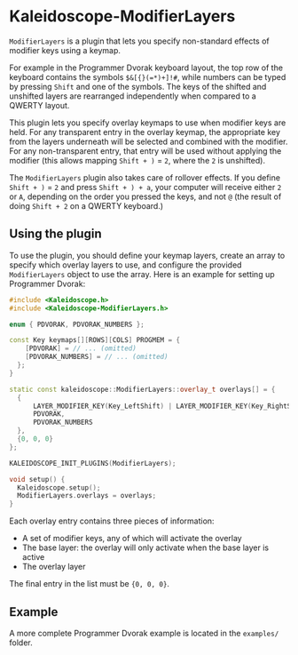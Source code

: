 # Kaleidoscope-ModifierLayers

`ModifierLayers` is a plugin that lets you specify non-standard effects of
modifier keys using a keymap.

For example in the Programmer Dvorak keyboard layout, the top row of the
keyboard contains the symbols `$&[{}(=*)+]!#`, while numbers can be typed by
pressing `Shift` and one of the symbols. The keys of the shifted and unshifted
layers are rearranged independently when compared to a QWERTY layout.

This plugin lets you specify overlay keymaps to use when modifier keys are held.
For any transparent entry in the overlay keymap, the appropriate key from the
layers underneath will be selected and combined with the modifier. For any
non-transparent entry, that entry will be used without applying the modifier
(this allows mapping `Shift + )` = `2`, where the `2` is unshifted).

The `ModifierLayers` plugin also takes care of rollover effects. If you define
`Shift + )` = `2` and press `Shift + ) + a`, your computer will receive either
`2` or `A`, depending on the order you pressed the keys, and not `@` (the result
of doing `Shift + 2` on a QWERTY keyboard.)

## Using the plugin

To use the plugin, you should define your keymap layers, create an array to
specify which overlay layers to use, and configure the provided `ModifierLayers`
object to use the array. Here is an example for setting up Programmer Dvorak:

```c++
#include <Kaleidoscope.h>
#include <Kaleidoscope-ModifierLayers.h>

enum { PDVORAK, PDVORAK_NUMBERS };

const Key keymaps[][ROWS][COLS] PROGMEM = {
    [PDVORAK] = // ... (omitted)
    [PDVORAK_NUMBERS] = // ... (omitted)
  };
}

static const kaleidoscope::ModifierLayers::overlay_t overlays[] = {
  {
      LAYER_MODIFIER_KEY(Key_LeftShift) | LAYER_MODIFIER_KEY(Key_RightShift),
      PDVORAK,
      PDVORAK_NUMBERS
  },
  {0, 0, 0}
};

KALEIDOSCOPE_INIT_PLUGINS(ModifierLayers);

void setup() {
  Kaleidoscope.setup();
  ModifierLayers.overlays = overlays;
}
```

Each overlay entry contains three pieces of information:
- A set of modifier keys, any of which will activate the overlay
- The base layer: the overlay will only activate when the base layer is active
- The overlay layer

The final entry in the list must be `{0, 0, 0}`.

## Example

A more complete Programmer Dvorak example is located in the `examples/` folder.
